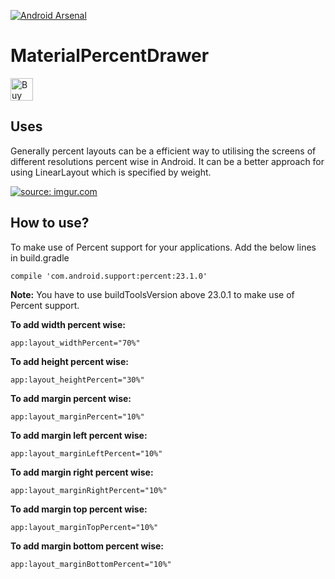 [![Android Arsenal](https://img.shields.io/badge/Android%20Arsenal-MaterialPercentDrawer-green.svg?style=true)](https://android-arsenal.com/details/3/2752)

# MaterialPercentDrawer

<a href='https://ko-fi.com/A302HW7' target='_blank'><img height='36' style='border:0px;height:36px;' src='https://az743702.vo.msecnd.net/cdn/kofi4.png?v=f' border='0' alt='Buy Me a Coffee at ko-fi.com' /></a> 

Uses
----

Generally percent layouts can be a efficient way to utilising the screens of different resolutions percent wise in Android. It can be a better approach for using LinearLayout which is specified by weight.

<a href="http://imgur.com/EDoT3iR"><img src="http://i.imgur.com/EDoT3iR.gif" title="source: imgur.com" /></a>

How to use?
-----------

To make use of Percent support for your applications. Add the below lines in build.gradle
```
compile 'com.android.support:percent:23.1.0'

```
**Note:** You have to use buildToolsVersion above 23.0.1 to make use of Percent support.

**To add width percent wise:**
```
app:layout_widthPercent="70%"
```
**To add height percent wise:**
```
app:layout_heightPercent="30%"
```
**To add margin percent wise:**
```
app:layout_marginPercent="10%"
```
**To add margin left percent wise:**
```
app:layout_marginLeftPercent="10%"
```
**To add margin right percent wise:**
```
app:layout_marginRightPercent="10%"
```
**To add margin top percent wise:**
```
app:layout_marginTopPercent="10%"
```
**To add margin bottom percent wise:**
```
app:layout_marginBottomPercent="10%"
```
